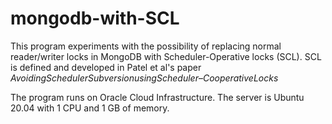 # mongodb-with-SCL
This program experiments with the possibility of replacing normal reader/writer locks in MongoDB with Scheduler-Operative locks (SCL). 
SCL is defined and developed in Patel et al's paper $Avoiding Scheduler Subversion using Scheduler–Cooperative Locks$

The program runs on Oracle Cloud Infrastructure. The server is Ubuntu 20.04 with 1 CPU and 1 GB of memory.
